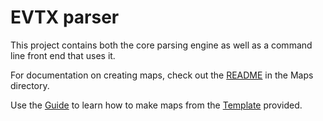 # EVTX parser

This project contains both the core parsing engine as well as a command line front end that uses it.

For documentation on creating maps, check out the [README](https://github.com/EricZimmerman/evtx/blob/master/evtx/Maps/!!!!README.md) in the Maps directory. 

Use the [Guide](https://github.com/EricZimmerman/evtx/blob/master/evtx/Maps/!Channel-Name_Provider-Name_EventID.guide) to learn how to make maps from the [Template](https://github.com/EricZimmerman/evtx/blob/master/evtx/Maps/!Channel-Name_Provider-Name_EventID.template) provided.
